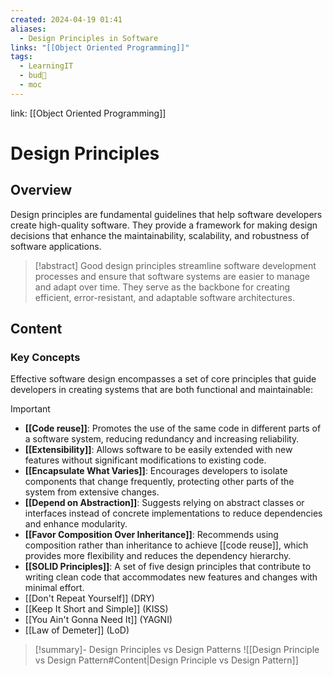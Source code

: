 ```yaml
---
created: 2024-04-19 01:41
aliases:
  - Design Principles in Software
links: "[[Object Oriented Programming]]"
tags:
  - LearningIT
  - bud🌿
  - moc
---
```

link: [[Object Oriented Programming]]

# Design Principles

## Overview

Design principles are fundamental guidelines that help software developers create high-quality software. They provide a framework for making design decisions that enhance the maintainability, scalability, and robustness of software applications.

> [!abstract] 
> Good design principles streamline software development processes and ensure that software systems are easier to manage and adapt over time. They serve as the backbone for creating efficient, error-resistant, and adaptable software architectures.

## Content

### Key Concepts

Effective software design encompasses a set of core principles that guide developers in creating systems that are both functional and maintainable:

> [!important]
> 
> - **[[Code reuse]]**: Promotes the use of the same code in different parts of a software system, reducing redundancy and increasing reliability.
> - **[[Extensibility]]**: Allows software to be easily extended with new features without significant modifications to existing code.
> - **[[Encapsulate What Varies]]**: Encourages developers to isolate components that change frequently, protecting other parts of the system from extensive changes.
> - **[[Depend on Abstraction]]**: Suggests relying on abstract classes or interfaces instead of concrete implementations to reduce dependencies and enhance modularity.
> - **[[Favor Composition Over Inheritance]]**: Recommends using composition rather than inheritance to achieve [[code reuse]], which provides more flexibility and reduces the dependency hierarchy.
> - **[[SOLID Principles]]**: A set of five design principles that contribute to writing clean code that accommodates new features and changes with minimal effort.
> - [[Don't Repeat Yourself]] (DRY)
> - [[Keep It Short and Simple]] (KISS)
> - [[You Ain't Gonna Need It]] (YAGNI)
> - [[Law of Demeter]] (LoD)


> [!summary]- Design Principles vs Design Patterns
> ![[Design Principle vs Design Pattern#Content|Design Principle vs Design Pattern]]
